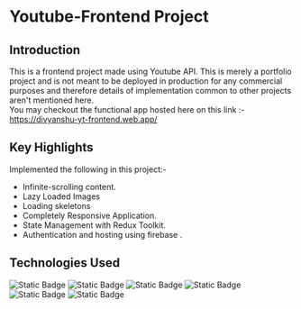 # Youtube-Frontend Project

## Introduction
This is a frontend project made using Youtube API. This is merely a portfolio project and is not meant to be deployed in production for any commercial purposes and therefore details of implementation common to other projects aren't mentioned here. <br/>
You may checkout the functional app hosted here on this link :- https://divyanshu-yt-frontend.web.app/

## Key Highlights
Implemented the following in this project:-
- Infinite-scrolling content.
- Lazy Loaded Images
- Loading skeletons
- Completely Responsive Application.
- State Management with Redux Toolkit.
- Authentication and hosting using firebase .

## Technologies Used
![Static Badge](https://img.shields.io/badge/React%20JS-blue?style=plastic&logo=react&logoColor=%23fff&labelColor=%2300215E)
![Static Badge](https://img.shields.io/badge/%20YouTube%20API%20V3-C40C0C?style=plastic&logo=youtube&logoColor=red&labelColor=%23eee&color=%238B322C)
![Static Badge](https://img.shields.io/badge/Redux%20Toolkit-blue?style=plastic&logo=redux&logoColor=%23fff&labelColor=%23764ABC&color=%2386469C)
![Static Badge](https://img.shields.io/badge/Axios-5A29E4?style=plastic&logo=axios&logoColor=%235A29E4&labelColor=%23fff&color=%2386469C)
![Static Badge](https://img.shields.io/badge/Firebase-5A29E4?style=plastic&logo=firebase&logoColor=yellow&labelColor=%23fff&color=%23FF6500)
![Static Badge](https://img.shields.io/badge/Javascript-black?style=plastic&logo=javascript&logoColor=%23%23FFF455&labelColor=%23000&color=%23DC6B19)

